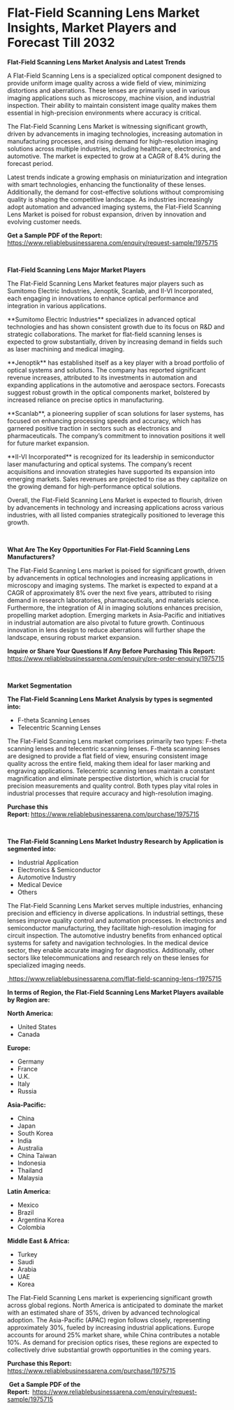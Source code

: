 <p><h1>Flat-Field Scanning Lens Market Insights, Market Players and Forecast Till 2032</h1></p><p><strong>Flat-Field Scanning Lens Market Analysis and Latest Trends</strong></p>
<p><p>A Flat-Field Scanning Lens is a specialized optical component designed to provide uniform image quality across a wide field of view, minimizing distortions and aberrations. These lenses are primarily used in various imaging applications such as microscopy, machine vision, and industrial inspection. Their ability to maintain consistent image quality makes them essential in high-precision environments where accuracy is critical.</p><p>The Flat-Field Scanning Lens Market is witnessing significant growth, driven by advancements in imaging technologies, increasing automation in manufacturing processes, and rising demand for high-resolution imaging solutions across multiple industries, including healthcare, electronics, and automotive. The market is expected to grow at a CAGR of 8.4% during the forecast period. </p><p>Latest trends indicate a growing emphasis on miniaturization and integration with smart technologies, enhancing the functionality of these lenses. Additionally, the demand for cost-effective solutions without compromising quality is shaping the competitive landscape. As industries increasingly adopt automation and advanced imaging systems, the Flat-Field Scanning Lens Market is poised for robust expansion, driven by innovation and evolving customer needs.</p></p>
<p><strong>Get a Sample PDF of the Report:&nbsp;</strong> <a href="https://www.reliablebusinessarena.com/enquiry/request-sample/1975715?utm_campaign=2868&utm_medium=2&utm_source=Github&utm_content=ia&utm_term=12042025&utm_id=flat-field-scanning-lens">https://www.reliablebusinessarena.com/enquiry/request-sample/1975715</a></p>
<p>&nbsp;</p>
<p><strong>Flat-Field Scanning Lens Major Market Players</strong></p>
<p><p>The Flat-Field Scanning Lens Market features major players such as Sumitomo Electric Industries, Jenoptik, Scanlab, and II-VI Incorporated, each engaging in innovations to enhance optical performance and integration in various applications.</p><p>**Sumitomo Electric Industries** specializes in advanced optical technologies and has shown consistent growth due to its focus on R&D and strategic collaborations. The market for flat-field scanning lenses is expected to grow substantially, driven by increasing demand in fields such as laser machining and medical imaging.</p><p>**Jenoptik** has established itself as a key player with a broad portfolio of optical systems and solutions. The company has reported significant revenue increases, attributed to its investments in automation and expanding applications in the automotive and aerospace sectors. Forecasts suggest robust growth in the optical components market, bolstered by increased reliance on precise optics in manufacturing.</p><p>**Scanlab**, a pioneering supplier of scan solutions for laser systems, has focused on enhancing processing speeds and accuracy, which has garnered positive traction in sectors such as electronics and pharmaceuticals. The company’s commitment to innovation positions it well for future market expansion. </p><p>**II-VI Incorporated** is recognized for its leadership in semiconductor laser manufacturing and optical systems. The company’s recent acquisitions and innovation strategies have supported its expansion into emerging markets. Sales revenues are projected to rise as they capitalize on the growing demand for high-performance optical solutions.</p><p>Overall, the Flat-Field Scanning Lens Market is expected to flourish, driven by advancements in technology and increasing applications across various industries, with all listed companies strategically positioned to leverage this growth.</p></p>
<p>&nbsp;</p>
<p><strong>What Are The Key Opportunities For Flat-Field Scanning Lens Manufacturers?</strong></p>
<p><p>The Flat-Field Scanning Lens market is poised for significant growth, driven by advancements in optical technologies and increasing applications in microscopy and imaging systems. The market is expected to expand at a CAGR of approximately 8% over the next five years, attributed to rising demand in research laboratories, pharmaceuticals, and materials science. Furthermore, the integration of AI in imaging solutions enhances precision, propelling market adoption. Emerging markets in Asia-Pacific and initiatives in industrial automation are also pivotal to future growth. Continuous innovation in lens design to reduce aberrations will further shape the landscape, ensuring robust market expansion.</p></p>
<p><strong>Inquire or Share Your Questions If Any Before Purchasing This Report:</strong> <a href="https://www.reliablebusinessarena.com/enquiry/pre-order-enquiry/1975715?utm_campaign=2868&utm_medium=2&utm_source=Github&utm_content=ia&utm_term=12042025&utm_id=flat-field-scanning-lens">https://www.reliablebusinessarena.com/enquiry/pre-order-enquiry/1975715</a></p>
<p>&nbsp;</p>
<p><strong>Market Segmentation</strong></p>
<p><strong>The Flat-Field Scanning Lens Market Analysis by types is segmented into:</strong></p>
<p><ul><li>F-theta Scanning Lenses</li><li>Telecentric Scanning Lenses</li></ul></p>
<p><p>The Flat-Field Scanning Lens market comprises primarily two types: F-theta scanning lenses and telecentric scanning lenses. F-theta scanning lenses are designed to provide a flat field of view, ensuring consistent image quality across the entire field, making them ideal for laser marking and engraving applications. Telecentric scanning lenses maintain a constant magnification and eliminate perspective distortion, which is crucial for precision measurements and quality control. Both types play vital roles in industrial processes that require accuracy and high-resolution imaging.</p></p>
<p><strong>Purchase this Report:&nbsp;</strong><a href="https://www.reliablebusinessarena.com/purchase/1975715?utm_campaign=2868&utm_medium=2&utm_source=Github&utm_content=ia&utm_term=12042025&utm_id=flat-field-scanning-lens">https://www.reliablebusinessarena.com/purchase/1975715</a></p>
<p>&nbsp;</p>
<p><strong>The Flat-Field Scanning Lens Market Industry Research by Application is segmented into:</strong></p>
<p><ul><li>Industrial Application</li><li>Electronics & Semiconductor</li><li>Automotive Industry</li><li>Medical Device</li><li>Others</li></ul></p>
<p><p>The Flat-Field Scanning Lens Market serves multiple industries, enhancing precision and efficiency in diverse applications. In industrial settings, these lenses improve quality control and automation processes. In electronics and semiconductor manufacturing, they facilitate high-resolution imaging for circuit inspection. The automotive industry benefits from enhanced optical systems for safety and navigation technologies. In the medical device sector, they enable accurate imaging for diagnostics. Additionally, other sectors like telecommunications and research rely on these lenses for specialized imaging needs.</p></p>
<p><a href="https://www.reliablebusinessarena.com/flat-field-scanning-lens-r1975715?utm_campaign=2868&utm_medium=2&utm_source=Github&utm_content=ia&utm_term=12042025&utm_id=flat-field-scanning-lens">&nbsp;https://www.reliablebusinessarena.com/flat-field-scanning-lens-r1975715</a></p>
<p><strong>In terms of Region, the Flat-Field Scanning Lens Market Players available by Region are:</strong></p>
<p>
    <p> <strong> North America: </strong>
        <ul>
            <li>United States</li>
            <li>Canada</li>
        </ul>
        </p> 
    <p> <strong> Europe: </strong>
        <ul>
            <li>Germany</li>
            <li>France</li>
            <li>U.K.</li>
            <li>Italy</li>
            <li>Russia</li>
        </ul>
        </p> 
    <p> <strong> Asia-Pacific: </strong>
        <ul>
            <li>China</li>
            <li>Japan</li>
            <li>South Korea</li>
            <li>India</li>
            <li>Australia</li>
            <li>China Taiwan</li>
            <li>Indonesia</li>
            <li>Thailand</li>
            <li>Malaysia</li>
        </ul>
        </p> 
    <p> <strong> Latin America: </strong>
        <ul>
            <li>Mexico</li>
            <li>Brazil</li>
            <li>Argentina Korea</li>
            <li>Colombia</li>
        </ul>
        </p> 
    <p> <strong> Middle East & Africa: </strong>
        <ul>
            <li>Turkey</li>
            <li>Saudi</li>
            <li>Arabia</li>
            <li>UAE</li>
            <li>Korea</li>
        </ul>
    </p>
    </p>
<p><p>The Flat-Field Scanning Lens market is experiencing significant growth across global regions. North America is anticipated to dominate the market with an estimated share of 35%, driven by advanced technological adoption. The Asia-Pacific (APAC) region follows closely, representing approximately 30%, fueled by increasing industrial applications. Europe accounts for around 25% market share, while China contributes a notable 10%. As demand for precision optics rises, these regions are expected to collectively drive substantial growth opportunities in the coming years.</p></p>
<p><strong>Purchase this Report: </strong><a href="https://www.reliablebusinessarena.com/purchase/1975715?utm_campaign=2868&utm_medium=2&utm_source=Github&utm_content=ia&utm_term=12042025&utm_id=flat-field-scanning-lens">https://www.reliablebusinessarena.com/purchase/1975715</a></p>
<p>&nbsp;<strong>Get a Sample PDF of the Report:&nbsp;&nbsp;</strong><a href="https://www.reliablebusinessarena.com/enquiry/request-sample/1975715?utm_campaign=2868&utm_medium=2&utm_source=Github&utm_content=ia&utm_term=12042025&utm_id=flat-field-scanning-lens">https://www.reliablebusinessarena.com/enquiry/request-sample/1975715</a></p>
<p><strong></strong></p>
<p><p></p><p></p><p></p></p>
